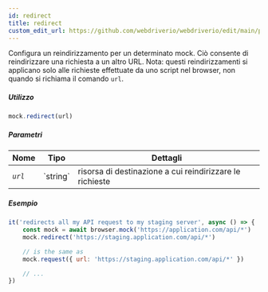 ```yaml
---
id: redirect
title: redirect
custom_edit_url: https://github.com/webdriverio/webdriverio/edit/main/packages/webdriverio/src/commands/mock/redirect.ts
---
```


Configura un reindirizzamento per un determinato mock. Ciò consente di reindirizzare una richiesta a un altro URL.
Nota: questi reindirizzamenti si applicano solo alle richieste effettuate da uno script nel browser, non quando si richiama il comando `url`.

##### Utilizzo

```js
mock.redirect(url)
```

##### Parametri

<table>
  <thead>
    <tr>
      <th>Nome</th><th>Tipo</th><th>Dettagli</th>
    </tr>
  </thead>
  <tbody>
    <tr>
      <td><code><var>url</var></code></td>
      <td>`string`</td>
      <td>risorsa di destinazione a cui reindirizzare le richieste</td>
    </tr>
  </tbody>
</table>

##### Esempio

```js title="respond.js"
it('redirects all my API request to my staging server', async () => {
    const mock = await browser.mock('https://application.com/api/*')
    mock.redirect('https://staging.application.com/api/*')

    // is the same as
    mock.request({ url: 'https://staging.application.com/api/*' })

    // ...
})
```